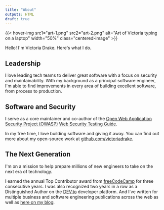 ```yaml
---
title: "About"
outputs: HTML
draft: true
---
```


{{< hover-img src1="art-1.png" src2="art-2.png" alt="Art of Victoria typing on a laptop" width="50%" class="centered-image" >}}

Hello! I'm Victoria Drake. Here's what I do.

## Leadership

I love leading tech teams to deliver great software with a focus on security and maintainability. With my background as a principal software engineer, I'm able to find improvements in every area of building excellent software, from process to production.

## Software and Security

I serve as a core maintainer and co-author of the [Open Web Application Security Project (OWASP)](https://owasp.org/) [Web Security Testing Guide](https://github.com/OWASP/wstg).

In my free time, I love building software and giving it away. You can find out more about my open-source work at [github.com/victoriadrake](https://github.com/victoriadrake).

## The Next Generation

I'm on a mission to help prepare millions of new engineers to take on the next era of technology.

I earned the annual Top Contributor award from [freeCodeCamp](https://www.freecodecamp.org/) for three consecutive years. I was also recognized two years in a row as a Distinguished Author on the [DEV.to](https://dev.to/victoria) developer platform. And I've written for multiple business and software engineering publications across the web as well as [here on my blog](/blog).
